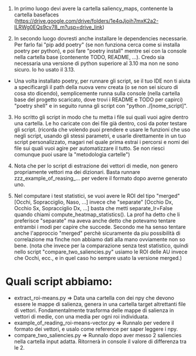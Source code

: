 1) In primo luogo devi avere la cartella saliency_maps, contenente la cartella basefaces (https://drive.google.com/drive/folders/1e4qJjoih7mxK2a2-lLRWg0EQs9cv78_m?usp=drive_link)

2) In secondo luogo dovresti anche installare le dependencies necessarie. Per farlo fai "pip add poetry" (se non funziona cerca come si installa poetry per python), e poi fare "poetry install" mentre sei con la console nella cartella base (contenente TODO, README, ...). Credo sia necessaria una versione di python superiore al 3.10 ma non ne sono sicuro. Io ho usato il 3.13.
- Una volta installato poetry, per runnare gli script, se il tuo IDE non ti aiuta a specificargli il path della nuova venv creata (o se non sei sicuro di cosa sto dicendo), semplicemente runna sulla console (nella cartella base del progetto scaricato, dove trovi i README e TODO per capirci) "poetry shell" e in seguito runna gli script con "python ./[nome_script]".

3) Ho scritto gli script in modo che tu metta i file sui quali vuoi agire dentro una cartella. Le ho caricate con dei file già dentro, così da poter testare gli script. (ricorda che volendo puoi prendere e usare le funzioni che uso negli script, usando gli stessi parametri, e usarle direttamente in un tuo script personalizzato, magari nel quale prima estrai i percorsi e nomi dei file sui quali vuoi agire per automatizzare il tutto. Se non riesci comunque puoi usare la "metodologia cartelle")

4) Nota che per lo script di estrazione dei vettori di medie, non genero propriamente vettori ma dei dizionari. Basta runnare zzz_example_of_reasing_... per vedere il formato dopo averne generato uno.

5) Nel computare i test statistici, se vuoi avere le ROI del tipo "merged" [Occhi, Sopracciglio, Naso, ...] invece che "separate" [Occhio Dx, Occhio Sx, Sopracciglio Dx, ...] basta che metti separate_lr=False quando chiami compute_heatmap_statistics(). La prof ha detto che li preferisce "separate" ma aveva anche detto che potevamo tentare entrambi i modi per capire che succede. Secondo me ha senso tentare anche l'approccio "merged" perchè sicuramente da piu possibilità di correlazione ma finche non abbiamo dati alla mano ovviamente non so bene. (nota che invece per la comparazione senza test statistico, quindi nello script "compare_two_saliencies.py" usiamo le ROI delle AU invece che Occhi, ecc., e in quel caso ho sempre usato la versione merged.)


# Quali script abbiamo:
- extract_roi-means.py => Data una cartella con dei npy che devono essere le mappe di salienza, genera in una cartella target altrettanti file di vettori. Fondamentalmente trasforma delle mappe di salienza in vettori di medie, con una media per ogni roi individuata.
- example_of_reading_roi-means-vector.py => Runnalo per vedere il formato dei vettori, e usalo come reference per saper leggere i npy.
- compare_two_saliencies.py => Runnalo dopo aver messo 2 saliencies nella cartella input adatta. Ritornerà in console il valore di differenza tra le 2.
